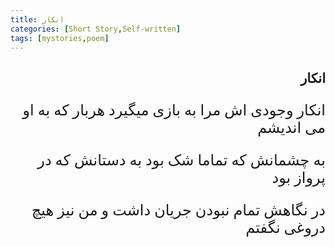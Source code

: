 ```yaml
---
title: انکار
categories: [Short Story,Self-written]
tags: [mystories,poem]
---
```


<style type="text/css"> 
@font-face { font-family: 'Roya'; src: url('../../roya.ttf'); } 
p { font-family: Roya; direction: rtl; font-size:24px; } 
ul {direction:rtl;font-family: Roya;}
h2 {direction:rtl;font-family: Roya;}
</style> 

## انکار

انکار وجودی اش مرا به بازی میگیرد
هربار که به او می اندیشم

به چشمانش که تماما شک بود
به دستانش که در پرواز بود

در نگاهش تمام نبودن جریان داشت
و من نیز هیچ دروغی نگفتم


